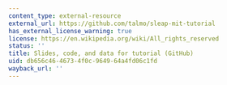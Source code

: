 ```yaml
---
content_type: external-resource
external_url: https://github.com/talmo/sleap-mit-tutorial
has_external_license_warning: true
license: https://en.wikipedia.org/wiki/All_rights_reserved
status: ''
title: Slides, code, and data for tutorial (GitHub)
uid: db656c46-4673-4f0c-9649-64a4fd06c1fd
wayback_url: ''
---
```

